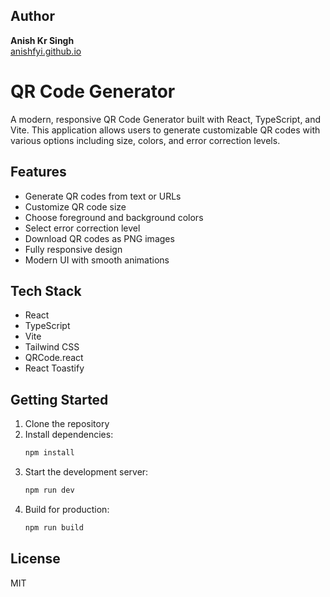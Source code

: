 ## Author

**Anish Kr Singh**  
[anishfyi.github.io](https://anishfyi.github.io)

# QR Code Generator

A modern, responsive QR Code Generator built with React, TypeScript, and Vite. This application allows users to generate customizable QR codes with various options including size, colors, and error correction levels.

## Features

- Generate QR codes from text or URLs
- Customize QR code size
- Choose foreground and background colors
- Select error correction level
- Download QR codes as PNG images
- Fully responsive design
- Modern UI with smooth animations

## Tech Stack

- React
- TypeScript
- Vite
- Tailwind CSS
- QRCode.react
- React Toastify

## Getting Started

1. Clone the repository
2. Install dependencies:
   ```bash
   npm install
   ```
3. Start the development server:
   ```bash
   npm run dev
   ```
4. Build for production:
   ```bash
   npm run build
   ```

## License

MIT
